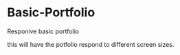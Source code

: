 # Basic-Portfolio
Responive basic portfolio

this will have the potfolio respond to different screen sizes.
